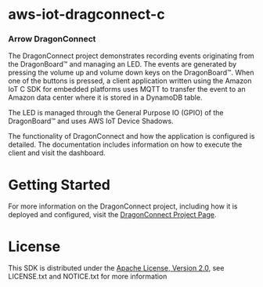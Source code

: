 # aws-iot-dragconnect-c

### Arrow DragonConnect

The DragonConnect project demonstrates recording events originating from the
DragonBoard&trade; and managing an LED.  The events are generated by pressing
the volume up and volume down keys on the DragonBoard&trade;.  When one of the
buttons is pressed, a client application written using the Amazon IoT C SDK
for embedded platforms uses MQTT to transfer the event to an Amazon data
center where it is stored in a DynamoDB table.

The LED is managed through the General Purpose IO (GPIO) of the
DragonBoard&trade; and uses AWS IoT Device Shadows.

The functionality of DragonConnect and how the application is configured is
detailed.  The documentation includes information on how to execute the client
and visit the dashboard.

# Getting Started

For more information on the DragonConnect project, including how it is
deployed and configured, visit the
<a href="https://arrowelectronics.github.io/aws-iot-dragonconnect-c" target="_blank">DragonConnect Project Page</a>.

# License
This SDK is distributed under the
[Apache License, Version 2.0](http://www.apache.org/licenses/LICENSE-2.0),
see LICENSE.txt and NOTICE.txt for more information
